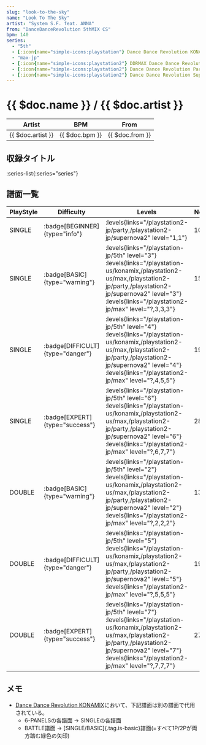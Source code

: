 ```yaml
---
slug: "look-to-the-sky"
name: "Look To The Sky"
artist: "System S.F. feat. ANNA"
from: "DanceDanceRevolution 5thMIX CS"
bpm: 140
series:
  - "5th"
  - [:icon{name="simple-icons:playstation"} Dance Dance Revolution KONAMIX :icon{name="flag:us-4x3"}](/playstation-us/konamix)
  - "max-jp"
  - [:icon{name="simple-icons:playstation2"} DDRMAX Dance Dance Revolution :icon{name="flag:us-4x3"}](/playstation2-us/max)
  - [:icon{name="simple-icons:playstation2"} Dance Dance Revolution Party Collection :icon{name="flag:jp-4x3"}](/playstation2-jp/party)
  - [:icon{name="simple-icons:playstation2"} Dance Dance Revolution SuperNOVA2 :icon{name="flag:jp-4x3"}](/playstation2-jp/supernova2)
---
```


# {{ $doc.name }} / {{ $doc.artist }}

|Artist|BPM|From|
|------|---|----|
|{{ $doc.artist }}|{{ $doc.bpm }}|{{ $doc.from }}|

## 収録タイトル

:series-list{:series="series"}

## 譜面一覧

|PlayStyle|Difficulty|Levels|Notes|Movie|
|---------|----------|------|-----|-----|
|SINGLE| :badge[BEGINNER]{type="info"}| :levels{links="/playstation2-jp/party,/playstation2-jp/supernova2" level="1,1"}|100/0||
|SINGLE| :badge[BASIC]{type="warning"}|<div class="field is-grouped is-grouped-multiline"> :levels{links="/playstation-jp/5th" level="3"} :levels{links="/playstation-us/konamix,/playstation2-us/max,/playstation2-jp/party,/playstation2-jp/supernova2" level="3"} :levels{links="/playstation2-jp/max" level="?,3,3,3"}</div>|153/0||
|SINGLE| :badge[DIFFICULT]{type="danger"}|<div class="field is-grouped is-grouped-multiline"> :levels{links="/playstation-jp/5th" level="4"} :levels{links="/playstation-us/konamix,/playstation2-us/max,/playstation2-jp/party,/playstation2-jp/supernova2" level="4"} :levels{links="/playstation2-jp/max" level="?,4,5,5"}</div>|195/0||
|SINGLE| :badge[EXPERT]{type="success"}|<div class="field is-grouped is-grouped-multiline"> :levels{links="/playstation-jp/5th" level="6"} :levels{links="/playstation-us/konamix,/playstation2-us/max,/playstation2-jp/party,/playstation2-jp/supernova2" level="6"} :levels{links="/playstation2-jp/max" level="?,6,7,7"}</div>|287/0||
|DOUBLE| :badge[BASIC]{type="warning"}|<div class="field is-grouped is-grouped-multiline"> :levels{links="/playstation-jp/5th" level="2"} :levels{links="/playstation-us/konamix,/playstation2-us/max,/playstation2-jp/party,/playstation2-jp/supernova2" level="2"} :levels{links="/playstation2-jp/max" level="?,2,2,2"}</div>|136/0||
|DOUBLE| :badge[DIFFICULT]{type="danger"}|<div class="field is-grouped is-grouped-multiline"> :levels{links="/playstation-jp/5th" level="5"} :levels{links="/playstation-us/konamix,/playstation2-us/max,/playstation2-jp/party,/playstation2-jp/supernova2" level="5"} :levels{links="/playstation2-jp/max" level="?,5,5,5"}</div>|194/0||
|DOUBLE| :badge[EXPERT]{type="success"}|<div class="field is-grouped is-grouped-multiline"> :levels{links="/playstation-jp/5th" level="7"} :levels{links="/playstation-us/konamix,/playstation2-us/max,/playstation2-jp/party,/playstation2-jp/supernova2" level="7"} :levels{links="/playstation2-jp/max" level="?,7,7,7"}</div>|278/0||

## メモ

- [Dance Dance Revolution KONAMIX](/playstation-us/konamix)において、下記譜面は別の譜面で代用されている。
  - 6-PANELSの各譜面 → SINGLEの各譜面
  - BATTLE譜面 → [SINGLE/BASIC]{.tag.is-basic}譜面(=すべて1P/2Pが両方踏む緑色の矢印)
